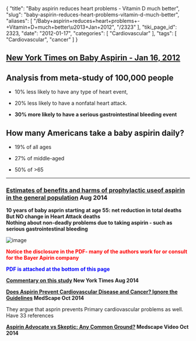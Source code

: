 {
    "title": "Baby aspirin reduces heart problems - Vitamin D much better",
    "slug": "baby-aspirin-reduces-heart-problems-vitamin-d-much-better",
    "aliases": [
        "/Baby+aspirin+reduces+heart+problems+-+Vitamin+D+much+better\u2013+Jan+2012",
        "/2323"
    ],
    "tiki_page_id": 2323,
    "date": "2012-01-17",
    "categories": [
        "Cardiovascular"
    ],
    "tags": [
        "Cardiovascular",
        "cancer"
    ]
}


## [New York Times  on Baby Aspirin - Jan 16, 2012](http://well.blogs.nytimes.com/2012/01/16/daily-aspirin-is-not-for-everyone-study-suggests/)

## Analysis from meta-study of 100,000 people

* 10% less likely to have any type of heart event,

* 20% less likely to have a nonfatal heart attack. 

*  **30% more likely to have a serious gastrointestinal bleeding event** 

## How many Americans take a baby aspirin daily?

* 19% of all ages

* 27% of middle-aged

* 50% of >65

---

### [Estimates of benefits and harms of prophylactic useof aspirin in the general population](http://annonc.oxfordjournals.org/content/early/2014/07/30/annonc.mdu225.full.pdf+html%20) Aug 2014

 **10 years of baby asprin starting at age 55: net reduction in total deaths  
But NO change in Heart Attack deaths  
Nothing about non-deadly problems due to taking aspirin - such as serious gastrointestinal bleeding** 

<img src="https://d378j1rmrlek7x.cloudfront.net/attachments/jpeg/aspirin-use-10-years-starting-at-age-55.jpg" alt="image">

 **<span style="color:#F00;">Notice the disclosure in the PDF- many of the authors work for or consult for the Bayer Apirin company</span>** 

 **<span style="color:#00F;">PDF is attached at the bottom of this page</span>** 

 **[Commentary on this study](http://well.blogs.nytimes.com/2014/08/11/aspirin-may-cut-cancer-risk/) New York Times Aug 2014** 

 **[Does Aspirin Prevent Cardiovascular Disease and Cancer? Ignore the Guidelines](http://www.medscape.com/viewarticle/834052?src=wnl_edit_specol&uac=138704MX) MedScape Oct 2014** 

They argue that asprin prevents Primary cardiovascular problems as well.  Have 33 references

 **[Aspirin Advocate vs Skeptic: Any Common Ground?](http://www.staging.medscape.com/viewarticle/833672?src=wnl_edit_specol&uac=138704MX) Medscape Video Oct 2014**